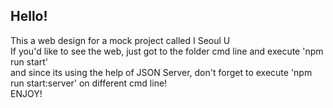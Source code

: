 ## Hello!
This a web design for a mock project called I Seoul U<br>
If you'd like to see the web, just got to the folder cmd line and execute 'npm run start' <br>
and since its using the help of JSON Server, don't forget to execute 'npm run start:server' on different cmd line!<br>
ENJOY!
